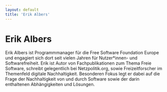 ```yaml
---
layout: default
title: 'Erik Albers'
---
```


# Erik Albers

Erik Albers ist Programmmanager für die Free Software Foundation Europe und engagiert sich dort seit vielen Jahren für Nutzer*innen- und Softwarefreiheit. Erik ist Autor von Fachpublikationen zum Thema Freie Software, schreibt gelegentlich bei Netzpolitik.org, sowie Freizeitforscher im Themenfeld digitale Nachhaltigkeit. Besonderen Fokus legt er dabei auf die Frage der Nachhaltigkeit von und durch Software sowie der darin enthaltenen Abhängigkeiten und Lösungen.